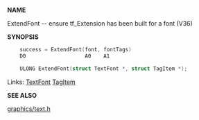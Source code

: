 
**NAME**

ExtendFont -- ensure tf_Extension has been built for a font (V36)

**SYNOPSIS**

```c
    success = ExtendFont(font, fontTags)
    D0                   A0    A1

    ULONG ExtendFont(struct TextFont *, struct TagItem *);

```
Links: [TextFont](_00A8) [TagItem](_012E) 

**SEE ALSO**

[graphics/text.h](_00A8)
